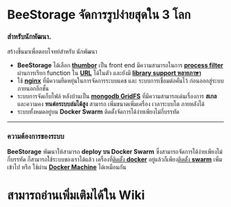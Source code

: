 # BeeStorage จัดการรูปง่ายสุดใน 3 โลก  
### สำหรับนักพัฒนา.  

สร้างขึ้นมาเพื่อตอบโจทย์สำหรับ นักพัฒนา  
- **BeeStorage** ได้เลือก **[thumbor][thumbor-url]** เป็น front end มีความสามารถในการ **[process filter][thumbor-filter-url]** ผ่านการเรียก function ใน **[URL][thumbor-filter-url]** ได้ในตัว และยังมี **[library support หลายภาษา][thumbor-library-url]**  
- ใช้ **[nginx][nginx-url]** ที่มีความยืดหยุ่นในการจัดการระบบแคช และ ระบบการเชื่อมต่อคั่นไว้ ก่อนออกสู่ระบบภายนอกอีกชั้น  
- ระบบการจัดเก็บไฟล์ หลังบ้านเป็น **[mongodb GridFS][mongo-gridfs-url]** ที่มีความสามารถเด่นเรื่องการ **สเกล** และความคง **ทนต่อระบบล่มได้สูง**
สามารถ เพิ่มขนาดเพิ่มเครื่อง เวลาระบบโต ภายหลังได้
- ระบบทั้งหมดอยู่บน **Docker Swarm** ติดตั้งจัดการได้ง่ายเพียงไม่กี่บรรทัด
---
### ความต้องการของระบบ
**BeeStorage** พัฒนาให้สามารถ **deploy บน Docker Swarm** ซึ่งสามารถจัดการได้ง่ายเพียงไม่กี่บรรทัด ก็สามารถใช้ระบบของเราได้แล้ว เครื่องที่[ติดตั้ง **docker**][docker-install-url] อยู่แล้วก็เพียง[ติดตั้ง **swarm**][docker-swarm-url] เพิ่มเข้าไป หรือ ใช้ผ่าน **[Docker Machine][docker-machine-url]** ได้เหมือนกัน

# สามารถอ่านเพิ่มเติมได้ใน Wiki


[thumbor-url]: https://thumbor.readthedocs.io
[thumbor-filter-url]: https://thumbor.readthedocs.io/en/latest/filters.html
[thumbor-library-url]: https://thumbor.readthedocs.io/en/latest/libraries.html?highlight=library
[mongo-gridfs-url]: https://docs.mongodb.com/manual/core/gridfs/#when-to-use-gridfs
[mongo-url]: https://www.mongodb.com/
[mongo-shard-url]: https://docs.mongodb.com/manual/sharding/
[nginx-url]: https://www.nginx.com/
[docker-install-url]: https://docs.docker.com/engine/installation/
[docker-swarm-url]: https://docs.docker.com/engine/swarm/swarm-tutorial/
[docker-machine-url]: https://docs.docker.com/machine/get-started/#create-a-machine

